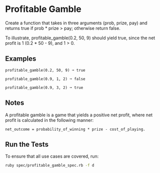 # Profitable Gamble

Create a function that takes in three arguments (prob, prize, pay) and returns true if prob * prize > pay; otherwise return false.

To illustrate, profitable_gamble(0.2, 50, 9) should yield true, since the net profit is 1 (0.2 * 50 - 9), and 1 > 0.

## Examples
```
profitable_gamble(0.2, 50, 9) ➞ true

profitable_gamble(0.9, 1, 2) ➞ false

profitable_gamble(0.9, 3, 2) ➞ true
```

## Notes

A profitable gamble is a game that yields a positive net profit, where net profit is calculated in the following manner: 
```
net_outcome = probability_of_winning * prize - cost_of_playing.
```

## Run the Tests
To ensure that all use cases are covered, run:
```bash
ruby spec/profitable_gamble_spec.rb -f d
```